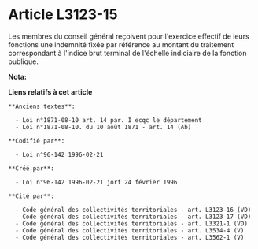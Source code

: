 # Article L3123-15

Les membres du conseil général reçoivent pour l'exercice effectif de leurs fonctions une indemnité fixée par référence au
montant du traitement correspondant à l'indice brut terminal de l'échelle indiciaire de la fonction publique.

**Nota:**



**Liens relatifs à cet article**

	**Anciens textes**:

	  - Loi n°1871-08-10 art. 14 par. I ecqc le département
	  - Loi n°1871-08-10. du 10 août 1871 - art. 14 (Ab)

	**Codifié par**:

	  - Loi n°96-142 1996-02-21

	**Créé par**:

	  - Loi n°96-142 1996-02-21 jorf 24 février 1996

	**Cité par**:

	  - Code général des collectivités territoriales - art. L3123-16 (VD)
	  - Code général des collectivités territoriales - art. L3123-17 (VD)
	  - Code général des collectivités territoriales - art. L3321-1 (VD)
	  - Code général des collectivités territoriales - art. L3534-4 (V)
	  - Code général des collectivités territoriales - art. L3562-1 (V)
